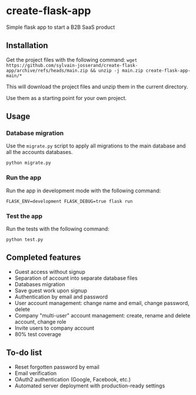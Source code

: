 # create-flask-app
Simple flask app to start a B2B SaaS product

## Installation
Get the project files with the following command:
```wget https://github.com/sylvain-josserand/create-flask-app/archive/refs/heads/main.zip && unzip -j main.zip create-flask-app-main/*```

This will download the project files and unzip them in the current directory.

Use them as a starting point for your own project.

## Usage

### Database migration

Use the `migrate.py` script to apply all migrations to the main database and all the accounts databases.

```python migrate.py```

### Run the app

Run the app in development mode with the following command:

```FLASK_ENV=development FLASK_DEBUG=true flask run```

### Test the app

Run the tests with the following command:

```python test.py```

## Completed features
 - Guest access without signup
 - Separation of account into separate database files
 - Databases migration
 - Save guest work upon signup
 - Authentication by email and password
 - User account management: change name and email, change password, delete
 - Company "multi-user" account management: create, rename and delete account, change role
 - Invite users to company account
 - 80% test coverage

## To-do list
 - Reset forgotten password by email
 - Email verification
 - OAuth2 authentication (Google, Facebook, etc.)
 - Automated server deployment with production-ready settings
